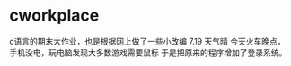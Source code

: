 <!--
 * @Author: your name
 * @Date: 2021-06-28 16:02:29
 * @LastEditTime: 2021-07-19 17:42:20
 * @LastEditors: Please set LastEditors
 * @Description: In User Settings Edit
 * @FilePath: \cworkplace\README.md
-->
# cworkplace
c语言的期末大作业，也是根据网上做了一些小改编
7.19 天气晴
今天火车晚点，手机没电，玩电脑发现大多数游戏需要鼠标
于是把原来的程序增加了登录系统。